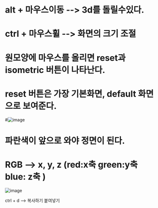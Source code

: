 # alt + 마우스이동 --> 3d를 돌릴수있다.
# ctrl + 마우스휠 --> 화면의 크기 조절

# 원모양에 마우스를 올리면 reset과 isometric 버튼이 나타난다. 
# reset 버튼은 가장 기본화면, default 화면으로 보여준다. 

#![image](https://github.com/kangsh2001/spline-memo/assets/163283929/a292db32-5048-459b-88fc-ed1dc3d19484)

# 파란색이 앞으로 와야 정면이 된다. 
# RGB --> x, y, z (red:x축 green:y축 blue: z축 ) 
![image](https://github.com/kangsh2001/spline-memo/assets/163283929/b652552d-0db3-49b1-82ef-3ca9433a6cb8)

ctrl + d --> 복사하기 붙여넣기
